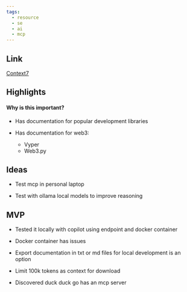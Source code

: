 ```yaml
---
tags:
  - resource
  - se
  - ai
  - mcp
---
```

## Link

[Context7](https://context7.com/)


## Highlights

#### Why is this important?

- Has documentation for popular development libraries

- Has documentation for web3:
	- Vyper
	- Web3.py

## Ideas

- Test mcp in personal laptop 

- Test with ollama local models to improve reasoning

## MVP

- Tested it locally with copilot using endpoint and docker container 

- Docker container has issues

- Export documentation in txt or md files for local development is an option

- Limit 100k tokens as context for download

- Discovered duck duck go has an mcp server
